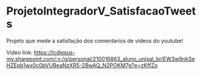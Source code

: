 # ProjetoIntegradorV_SatisfacaoTweets
Projeto que mede a satisfação dos comentarios de videos do youtube!

Video link: https://lcdjesus-my.sharepoint.com/:v:/g/personal/210016863_aluno_unisal_br/EW3w9nkSeHZEpb1wx0c0bVUBeaNzXR5-2BwAQ_N2POKM7g?e=zKffZo 
